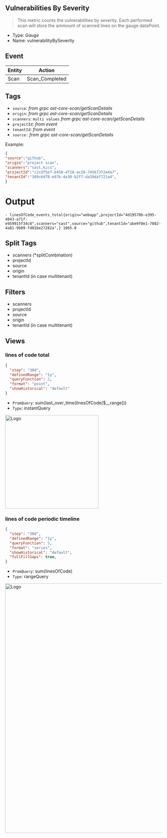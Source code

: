 ## Vulnerabilities By Severity
> This metric counts the vulnerabilities by severity.
> Each performed scan will store the ammount of scanned lines on the gauge dataPoint.

- Type: *Gauge*
- Name: vulnerabilityBySeverity

## Event
| Entity        | Action |
| ------------- | ------------- |
| Scan          | Scan_Completed  |

## Tags

- `source`:        *from grpc ast-core-scan/getScanDetails*
- `origin`:        *from grpc ast-core-scan/getScanDetails*
- `scanners`:      `multi values` *from grpc ast-core-scan/getScanDetails*
- `projectId`:     *from event*
- `tenantId`:      *from event*
- `source:`        *from grpc ast-core-scan/getScanDetails*


Example:

```json
{
"source":"github",
"origin":"project scan",
"scanners":"sast,kics",
"projectId":"c2cdf5e7-b450-4f28-ac28-74567372e4a7",
"tenantId":"389c6d78-e97b-4a30-b2f7-da39daf721a4",
} 
```
# Output
```
- linesOfCode_events_total{origin="webapp",projectId="4d19570b-e395-4043-a71f-e959915f34c8",scanners="sast",source="github",tenantId="abe9f0e1-7882-4a81-9b09-fd01be27282a",} 1065.0
```
## Split Tags 
- scanners (*splitCombination)
- projectId
- source
- origin
- tenantId (in case multitenant)

## Filters
- scanners 
- projectId
- source
- origin
- tenantId (in case multitenant)

## Views 
### lines of code total 
```json
{
  "step": "30d",
  "definedRange": "1y",
  "queryFunction": 2,
  "format": "point",
  "showHistorical": "default"
}
```
- `PromQuery`: sum(last_over_time(linesOfCode[$__range]))
- `Type`: instantQuery
 <img src="https://github.com/CheckmarxDev/ast-metrics-documentation/blob/master/imgs/loc-total.png" alt="Logo" width="300" >

### lines of code periodic timeline 
```json
{
  "step": "30d",
  "definedRange": "1y",
  "queryFunction": 5,
  "format": "series",
  "showHistorical": "default",
  "fullFillGaps": true,
}
```
- `PromQuery`: sum(linesOfCode)
- `Type`: rangeQuery
<img src="https://github.com/CheckmarxDev/ast-metrics-documentation/blob/master/imgs/loc-overtime.png" alt="Logo" width="800" >
